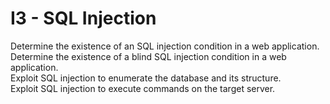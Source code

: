 # I3 - SQL Injection

Determine the existence of an SQL injection condition in a web application. \
Determine the existence of a blind SQL injection condition in a web application. \
Exploit SQL injection to enumerate the database and its structure. \
Exploit SQL injection to execute commands on the target server.
